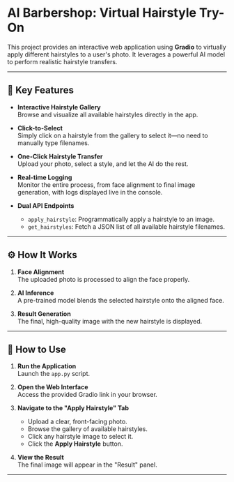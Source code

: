 # AI Barbershop: Virtual Hairstyle Try-On

This project provides an interactive web application using **Gradio** to virtually apply different hairstyles to a user's photo. It leverages a powerful AI model to perform realistic hairstyle transfers.

---

## 🔑 Key Features

- **Interactive Hairstyle Gallery**  
  Browse and visualize all available hairstyles directly in the app.

- **Click-to-Select**  
  Simply click on a hairstyle from the gallery to select it—no need to manually type filenames.

- **One-Click Hairstyle Transfer**  
  Upload your photo, select a style, and let the AI do the rest.

- **Real-time Logging**  
  Monitor the entire process, from face alignment to final image generation, with logs displayed live in the console.

- **Dual API Endpoints**  
  - `apply_hairstyle`: Programmatically apply a hairstyle to an image.  
  - `get_hairstyles`: Fetch a JSON list of all available hairstyle filenames.

---

## ⚙️ How It Works

1. **Face Alignment**  
   The uploaded photo is processed to align the face properly.

2. **AI Inference**  
   A pre-trained model blends the selected hairstyle onto the aligned face.

3. **Result Generation**  
   The final, high-quality image with the new hairstyle is displayed.

---

## 🚀 How to Use

1. **Run the Application**  
   Launch the `app.py` script.

2. **Open the Web Interface**  
   Access the provided Gradio link in your browser.

3. **Navigate to the "Apply Hairstyle" Tab**
   - Upload a clear, front-facing photo.
   - Browse the gallery of available hairstyles.
   - Click any hairstyle image to select it.
   - Click the **Apply Hairstyle** button.

4. **View the Result**  
   The final image will appear in the "Result" panel.

---

